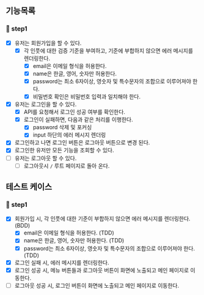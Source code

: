 ## 기능목록

### 🎯 step1

- [x] 유저는 회원가입을 할 수 있다.
  - [x] 각 인풋에 대한 검증 기준을 부여하고, 기준에 부합하지 않으면 에러 메시지를 렌더링한다.
    - [x] email은 이메일 형식을 허용한다.
    - [x] name은 한글, 영어, 숫자만 허용한다.
    - [x] password는 최소 6자이상, 영숫자 및 특수문자의 조합으로 이루어져야 한다.
    - [x] 비밀번호 확인은 비밀번호 입력과 일치해야 한다.
- [x] 유저는 로그인을 할 수 있다.
  - [x] API를 요청해서 로그인 성공 여부를 확인한다.
  - [x] 로그인이 실패하면, 다음과 같은 처리를 이행한다.
    - [x] password 삭제 및 포커싱
    - [x] input 하단의 에러 메시지 렌더링
- [x] 로그인하고 나면 로그인 버튼은 로그아웃 버튼으로 변경 된다.
- [x] 로그인한 유저만 모든 기능을 조회할 수 있다.
- [ ] 유저는 로그아웃 할 수 있다.
  - [ ] 로그아웃시 `/` 루트 페이지로 돌아 온다.

## 테스트 케이스

### 🎯 step1

- [x] 회원가입 시, 각 인풋에 대한 기준이 부합하지 않으면 에러 메시지를 렌더링한다. (BDD)
  - [x] email은 이메일 형식을 허용한다. (TDD)
  - [x] name은 한글, 영어, 숫자만 허용한다. (TDD)
  - [x] password는 최소 6자이상, 영숫자 및 특수문자의 조합으로 이루어져야 한다. (TDD)
- [x] 로그인 실패 시, 에러 메시지를 렌더링한다.
- [x] 로그인 성공 시, 메뉴 버튼들과 로그아웃 버튼이 화면에 노출되고 메인 페이지로 이동한다.
- [ ] 로그아웃 성공 시, 로그인 버튼이 화면에 노출되고 메인 페이지로 이동한다.
